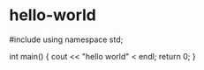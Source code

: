 # hello-world

#include <iostream>
using namespace std;
  
int main()
{
  cout << "hello world" < endl;
  return 0;
}
